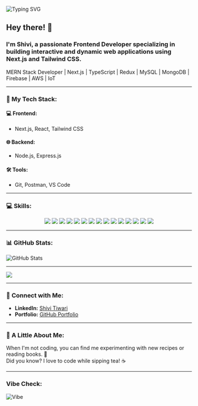 <!---## GSSOC(24) Badges 🪶
<!---
<div style='display:flex; align-items:center; gap: 10px;' align='center'><a href="https://gssoc.girlscript.tech/leaderboard">
<img src="https://raw.githubusercontent.com/girlscript/gssoc-website-new/main/public/badges/postman.png" width="100px" height="100px" />
</div>--->
![Typing SVG](https://readme-typing-svg.herokuapp.com?font=Fira+Code&weight=800&size=35&duration=3000&pause=1000&color=FF5733&background=000000&center=true&vCenter=true&width=600&lines=Hey+there!+I'm+Shivi;Frontend+Developer+from+India;Building+Next.js+and+Tailwind+Apps)


## Hey there! 👋 

### I'm **Shivi**, a passionate **Frontend Developer** specializing in building interactive and dynamic web applications using **Next.js** and **Tailwind CSS**.  
MERN Stack Developer | Next.js | TypeScript | Redux | MySQL | MongoDB | Firebase | AWS | IoT  

---

### 🚀 My Tech Stack:

#### 💻 **Frontend:**
- Next.js, React, Tailwind CSS  

#### 🌐 **Backend:**
- Node.js, Express.js  

#### 🛠️ **Tools:**
- Git, Postman, VS Code  

---

### 💻 **Skills:**
<p align='center'>
  <img src='https://img.shields.io/badge/HTML5-E34F26?style=for-the-badge&logo=html5&logoColor=white'/> 
  <img src='https://img.shields.io/badge/CSS3-1572B6?style=for-the-badge&logo=css3&logoColor=white'/> 
  <img src='https://img.shields.io/badge/JavaScript-F7DF1E?style=for-the-badge&logo=javascript&logoColor=black'/> 
  <img src='https://img.shields.io/badge/React-20232A?style=for-the-badge&logo=react&logoColor=61DAFB'/> 
  <img src='https://img.shields.io/badge/Node.js-339933?style=for-the-badge&logo=nodedotjs&logoColor=white'/> 
  <img src='https://img.shields.io/badge/API-005571?style=for-the-badge&logo=api&logoColor=white'/> 
  <img src='https://img.shields.io/badge/MongoDB-47A248?style=for-the-badge&logo=mongodb&logoColor=white'/> 
  <img src='https://img.shields.io/badge/SQL-003B57?style=for-the-badge&logo=postgresql&logoColor=white'/> 
  <img src='https://img.shields.io/badge/Firebase-FFCA28?style=for-the-badge&logo=firebase&logoColor=black'/> 
  <img src='https://img.shields.io/badge/C-00599C?style=for-the-badge&logo=c&logoColor=white'/> 
  <img src='https://img.shields.io/badge/C++-00599C?style=for-the-badge&logo=cplusplus&logoColor=white'/> 
  <img src='https://img.shields.io/badge/Python-3776AB?style=for-the-badge&logo=python&logoColor=white'/> 
  <img src='https://img.shields.io/badge/Canva-00C4CC?style=for-the-badge&logo=canva&logoColor=white'/> 
  <img src='https://img.shields.io/badge/Cloudinary-232F3E?style=for-the-badge&logo=cloudinary&logoColor=white'/> 
  <img src='https://img.shields.io/badge/NPM-CB3837?style=for-the-badge&logo=npm&logoColor=white'/> 
</p>

---

### 📊 **GitHub Stats:**
![GitHub Stats](https://github-readme-stats.vercel.app/api?username=shivi028&show_icons=true&theme=radical)  


---

![](https://komarev.com/ghpvc/?username=shivi028&color=blue)

---

### 🤝 **Connect with Me:**
- **LinkedIn:** [Shivi Tiwari](https://linkedin.com/in/shivi-tiwari-7a669b289/)  
- **Portfolio:** [GitHub Portfolio](https://github.com/shivi028/Portfolio)  

---

### 🌱 **A Little About Me:**
When I'm not coding, you can find me experimenting with new recipes or reading books. 🧩  
Did you know? I love to code while sipping tea! ☕

---

### Vibe Check:
![Vibe](https://img.shields.io/badge/Mood-Excited-blue?style=for-the-badge&logo=smile&logoColor=white)
